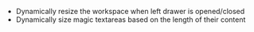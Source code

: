 - Dynamically resize the workspace when left drawer is opened/closed
- Dynamically size magic textareas based on the length of their content